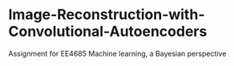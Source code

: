 # Image-Reconstruction-with-Convolutional-Autoencoders
Assignment for EE4685 Machine learning, a Bayesian perspective
